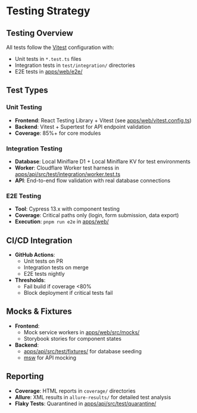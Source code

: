 # Testing Strategy

## Testing Overview

All tests follow the [Vitest](mdc:apps/api/vitest.config.ts) configuration with:

- Unit tests in `*.test.ts` files
- Integration tests in `test/integration/` directories
- E2E tests in [apps/web/e2e/](mdc:apps/web/e2e/)

## Test Types

### Unit Testing

- **Frontend**: React Testing Library + Vitest (see [apps/web/vitest.config.ts](mdc:apps/web/vitest.config.ts))
- **Backend**: Vitest + Supertest for API endpoint validation
- **Coverage**: 85%+ for core modules

### Integration Testing

- **Database**: Local Miniflare D1 + Local Miniflare KV for test environments
- **Worker**: Cloudflare Worker test harness in [apps/api/src/test/integration/worker.test.ts](mdc:apps/api/src/test/integration/worker.test.ts)
- **API**: End-to-end flow validation with real database connections

### E2E Testing

- **Tool**: Cypress 13.x with component testing
- **Coverage**: Critical paths only (login, form submission, data export)
- **Execution**: `pnpm run e2e` in [apps/web/](mdc:apps/web/)

## CI/CD Integration

- **GitHub Actions**:
  - Unit tests on PR
  - Integration tests on merge
  - E2E tests nightly
- **Thresholds**:
  - Fail build if coverage <80%
  - Block deployment if critical tests fail

## Mocks & Fixtures

- **Frontend**:
  - Mock service workers in [apps/web/src/mocks/](mdc:apps/web/src/mocks/)
  - Storybook stories for component states
- **Backend**:
  - [apps/api/src/test/fixtures/](mdc:apps/api/src/test/fixtures/) for database seeding
  - [msw](mdc:packages/tools/src/bin/run-vitest) for API mocking

## Reporting

- **Coverage**: HTML reports in `coverage/` directories
- **Allure**: XML results in `allure-results/` for detailed test analysis
- **Flaky Tests**: Quarantined in [apps/api/src/test/quarantine/](mdc:apps/api/src/test/quarantine/)
